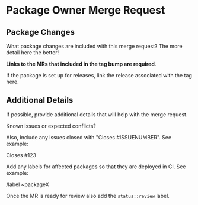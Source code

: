 # Package Owner Merge Request

## Package Changes

What package changes are included with this merge request? The more detail here the better! 

**Links to the MRs that included in the tag bump are required**.

If the package is set up for releases, link the release associated with the tag here.

## Additional Details

If possible, provide additional details that will help with the merge request.

Known issues or expected conflicts?

Also, include any issues closed with "Closes #ISSUENUMBER". See example:

Closes #123

Add any labels for affected packages so that they are deployed in CI. See example:

/label ~packageX

Once the MR is ready for review also add the `status::review` label.
